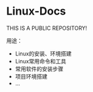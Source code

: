 # Linux-Docs



THIS IS A PUBLIC REPOSITORY!



用途：


+ Linux的安装、环境搭建
+ Linux常用命令和工具
+ 常用软件的安装步骤
+ 项目环境搭建
+ ...



